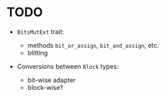 # TODO

- `BitsMutExt` trait:
  - methods `bit_or_assign`, `bit_and_assign`, etc.
  - blitting
    
- Conversions between `Block` types:
  - bit-wise adapter
  - block-wise?
    
